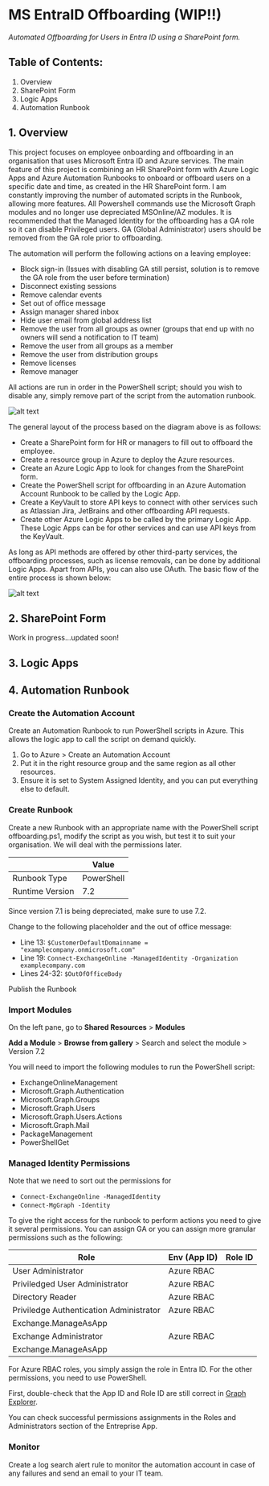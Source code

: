 # MS EntraID Offboarding (WIP!!)
_Automated Offboarding for Users in Entra ID using a SharePoint form._

## Table of Contents:
1. Overview
2. SharePoint Form
3. Logic Apps
4. Automation Runbook

## 1. Overview
This project focuses on employee onboarding and offboarding in an organisation that uses Microsoft Entra ID and Azure services. The main feature of this project is combining an HR SharePoint form with Azure Logic Apps and Azure Automation Runbooks to onboard or offboard users on a specific date and time, as created in the HR SharePoint form. I am constantly improving the number of automated scripts in the Runbook, allowing more features. All Powershell commands use the Microsoft Graph modules and no longer use depreciated MSOnline/AZ modules. It is recommended that the Managed Identity for the offboarding has a GA role so it can disable Privileged users. GA (Global Administrator) users should be removed from the GA role prior to offboarding.

The automation will perform the following actions on a leaving employee:
- Block sign-in (Issues with disabling GA still persist, solution is to remove the GA role from the user before termination)
- Disconnect existing sessions
- Remove calendar events
- Set out of office message
- Assign manager shared inbox
- Hide user email from global address list
- Remove the user from all groups as owner (groups that end up with no owners will send a notification to IT team)
- Remove the user from all groups as a member
- Remove the user from distribution groups
- Remove licenses
- Remove manager

All actions are run in order in the PowerShell script; should you wish to disable any, simply remove part of the script from the automation runbook.

![alt text](https://github.com/kgao826/MSAzureOnboardingOffboarding/blob/main/Offboarding%20Resources%20Diagram.png)

The general layout of the process based on the diagram above is as follows:
- Create a SharePoint form for HR or managers to fill out to offboard the employee.
- Create a resource group in Azure to deploy the Azure resources.
- Create an Azure Logic App to look for changes from the SharePoint form.
- Create the PowerShell script for offboarding in an Azure Automation Account Runbook to be called by the Logic App.
- Create a KeyVault to store API keys to connect with other services such as Atlassian Jira, JetBrains and other offboarding API requests.
- Create other Azure Logic Apps to be called by the primary Logic App. These Logic Apps can be for other services and can use API keys from the KeyVault.

As long as API methods are offered by other third-party services, the offboarding processes, such as license removals, can be done by additional Logic Apps. Apart from APIs, you can also use OAuth.
The basic flow of the entire process is shown below:

![alt text](https://github.com/kgao826/MSAzureOnboardingOffboarding/blob/main/Offboarding%20High%20Level%20Flow%20Diagram.png)

## 2. SharePoint Form
Work in progress...updated soon!

## 3. Logic Apps

## 4. Automation Runbook
### Create the Automation Account
Create an Automation Runbook to run PowerShell scripts in Azure. This allows the logic app to call the script on demand quickly. 
1. Go to Azure > Create an Automation Account
2. Put it in the right resource group and the same region as all other resources.
3. Ensure it is set to System Assigned Identity, and you can put everything else to default.

### Create Runbook
Create a new Runbook with an appropriate name with the PowerShell script offboarding.ps1, modify the script as you wish, but test it to suit your organisation. We will deal with the permissions later.

|  | Value |
| ------------- | ------------- |
| Runbook Type  | PowerShell  |
| Runtime Version  | 7.2  |

Since version 7.1 is being depreciated, make sure to use 7.2.

Change to the following placeholder and the out of office message:
- Line 13: ```$CustomerDefaultDomainname = "examplecompany.onmicrosoft.com"```
- Line 19: ```Connect-ExchangeOnline -ManagedIdentity -Organization examplecompany.com```
- Lines 24-32: ```$OutOfOfficeBody```

Publish the Runbook

### Import Modules
On the left pane, go to **Shared Resources** > **Modules**

**Add a Module** > **Browse from gallery** > Search and select the module > Version 7.2

You will need to import the following modules to run the PowerShell script:
- ExchangeOnlineManagement
- Microsoft.Graph.Authentication
- Microsoft.Graph.Groups
- Microsoft.Graph.Users
- Microsoft.Graph.Users.Actions
- Microsoft.Graph.Mail
- PackageManagement
- PowerShellGet

### Managed Identity Permissions
Note that we need to sort out the permissions for 
- ```Connect-ExchangeOnline -ManagedIdentity```
- ```Connect-MgGraph -Identity```

To give the right access for the runbook to perform actions you need to give it several permissions. You can assign GA or you can assign more granular permissions such as the following:

| Role | Env (App ID) | Role ID |
| ------------- | ------------- | ------------- |
| User Administrator  | Azure RBAC  | |
| Priviledged User Administrator  | Azure RBAC  | |
| Directory Reader | Azure RBAC | |
| Priviledge Authentication Administrator | Azure RBAC | |
| Exchange.ManageAsApp | | |
| Exchange Administrator | Azure RBAC | |
| Exchange.ManageAsApp | | |

For Azure RBAC roles, you simply assign the role in Entra ID. For the other permissions, you need to use PowerShell.

First, double-check that the App ID and Role ID are still correct in [Graph Explorer](https://developer.microsoft.com/en-us/graph/graph-explorer).

You can check successful permissions assignments in the Roles and Administrators section of the Entreprise App.

### Monitor
Create a log search alert rule to monitor the automation account in case of any failures and send an email to your IT team.
